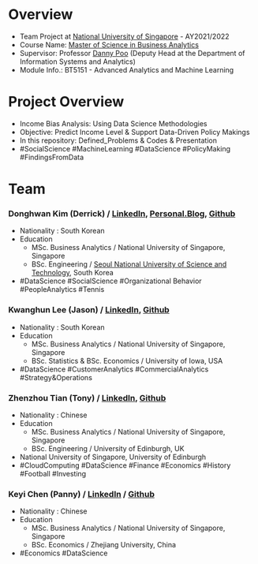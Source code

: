 # Overview
 - Team Project at [National University of Singapore](https://www.nus.edu.sg/) - AY2021/2022
 - Course Name: [Master of Science in Business Analytics](https://msba.nus.edu.sg/)
 - Supervisor: Professor [Danny Poo](https://www.comp.nus.edu.sg/~dpoo/index.html) (Deputy Head at the Department of Information Systems and Analytics)
 - Module Info.: BT5151 - Advanced Analytics and Machine Learning

# Project Overview
 - Income Bias Analysis: Using Data Science Methodologies
 - Objective: Predict Income Level & Support Data-Driven Policy Makings
 - In this repository: Defined_Problems & Codes & Presentation
 - #SocialScience #MachineLearning #DataScience #PolicyMaking #FindingsFromData

# Team

### Donghwan Kim (Derrick) / [LinkedIn](www.linkedin.com/in/da-devangelist), [Personal.Blog](https://hwaneest.github.io/), [Github](https://github.com/hwaneest)
 - Nationality : South Korean
 - Education
   - MSc. Business Analytics / National University of Singapore, Singapore
   - BSc. Engineering / [Seoul National University of Science and Technology](https://en.seoultech.ac.kr/), South Korea
 - #DataScience #SocialScience #Organizational Behavior #PeopleAnalytics #Tennis

### Kwanghun Lee (Jason) / [LinkedIn](https://www.linkedin.com/in/jason-kwanghun-lee/), [Github](https://github.com/kwanglee218)
 - Nationality : South Korean
 - Education
   - MSc. Business Analytics / National University of Singapore, Singapore
   - BSc. Statistics & BSc. Economics / University of Iowa, USA
 - #DataScience #CustomerAnalytics #CommercialAnalytics #Strategy&Operations

### Zhenzhou Tian (Tony) / [LinkedIn](https://www.linkedin.com/in/tonytian1021/), [Github](https://github.com/tonytian1021)
 - Nationality : Chinese
 - Education
   - MSc. Business Analytics / National University of Singapore, Singapore
   - BSc. Engineering / University of Edinburgh, UK
 - National University of Singapore, University of Edinburgh
 - #CloudComputing #DataScience #Finance #Economics #History #Football #Investing

 ### Keyi Chen (Panny) / [LinkedIn](https://www.linkedin.com/in/keyi-chen-9b3677200/?originalSubdomain=sg) / [Github](https://github.com/keyiPY)
 - Nationality : Chinese
 - Education
   - MSc. Business Analytics / National University of Singapore, Singapore
   - BSc. Economics / Zhejiang University, China
 - #Economics #DataScience

